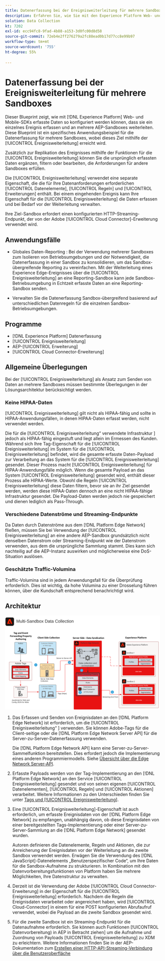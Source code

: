 ```yaml
---
title: Datenerfassung bei der Ereignisweiterleitung für mehrere Sandboxes
description: Erfahren Sie, wie Sie mit den Experience Platform Web- und Mobile-SDKs erfasste Daten so konfigurieren können, dass sie ein einzelnes Ereignis erfassen und an mehrere Experience Platform-Sandboxes weiterleiten.
solution: Data Collection
kt: 7202
exl-id: ecc94fc8-9fad-4b88-a153-3d0fc00d8d58
source-git-commit: 72eb4e2ff276279a2fc88ead0b17d77cc8e99b97
workflow-type: tm+mt
source-wordcount: '755'
ht-degree: 55%

---
```


# Datenerfassung bei der Ereignisweiterleitung für mehrere Sandboxes

Dieser Blueprint zeigt, wie mit [!DNL Experience Platform] Web- und Mobile-SDKs erfasste Daten so konfiguriert werden können, dass sie ein einzelnes Ereignis erfassen und an mehrere AEP-Sandboxes weiterleiten. Diese Blueprint ist ein spezifisches Anwendungsbeispiel für die Datenerfassung für mehrere Sandboxes, wobei dieses Ziel mithilfe der [!UICONTROL Ereignisweiterleitung] erreicht wird.

Zusätzlich zur Replikation des Ereignisses mithilfe der Funktionen für die  [!UICONTROL Ereignisweiterleitung] können Sie die ursprünglich erfassten Daten ergänzen, filtern oder bearbeiten, die Anforderungen für andere Sandboxes erfüllen.

Die [!UICONTROL Ereignisweiterleitung] verwendet eine separate Eigenschaft, die die für Ihre Datenanforderungen erforderlichen [!UICONTROL Datenelemente], [!UICONTROL Regeln] und [!UICONTROL Erweiterungen] enthält. Bei einem eingehenden Ereignis kann Ihre Eigenschaft für die [!UICONTROL Ereignisweiterleitung] die Daten erfassen und bei Bedarf vor der Weiterleitung verwalten.

Ihre Ziel-Sandbox erfordert einen konfigurierten HTTP-Streaming-Endpunkt, der von der Adobe [!UICONTROL Cloud Connector]-Erweiterung verwendet wird.

## Anwendungsfälle

* Globales Daten-Reporting : Bei der Verwendung mehrerer Sandboxes zum Isolieren von Betriebsumgebungen und der Notwendigkeit, die Datenerfassung in einer Sandbox zu konsolidieren, um das Sandbox-übergreifende Reporting zu vereinfachen. Mit der Weiterleitung eines Experience Edge-Ereignisses über die [!UICONTROL Ereignisweiterleitung] an eine Reporting-Sandbox kann jede Sandbox-Betriebsumgebung in Echtzeit erfasste Daten an eine Reporting-Sandbox senden.

* Verwalten Sie die Datenerfassung Sandbox-übergreifend basierend auf unterschiedlichen Datenregeln für die einzelnen Sandbox-Betriebsumgebungen.

## Programme

* [!DNL Experience Platform] Datenerfassung
* [!UICONTROL Ereignisweiterleitung]
* AEP-[!UICONTROL Erweiterung]
* [!UICONTROL Cloud Connector-Erweiterung]

## Allgemeine Überlegungen

Bei der [!UICONTROL Ereignisweiterleitung] als Ansatz zum Senden von Daten an mehrere Sandboxes müssen bestimmte Überlegungen in der Lösungsarchitektur berücksichtigt werden.

### Keine HIPAA-Daten

[!UICONTROL Ereignisweiterleitung] gilt nicht als HIPAA-fähig und sollte in HIPAA-Anwendungsfällen, in denen HIPAA-Daten erfasst werden, nicht verwendet werden.

Die für die [!UICONTROL Ereignisweiterleitung“ verwendete Infrastruktur ] jedoch als HIPAA-fähig eingestuft und liegt allein im Ermessen des Kunden. Während sich Ihre Tag-Eigenschaft für die [!UICONTROL Ereignisweiterleitung] im System für die [!UICONTROL Ereignisweiterleitung] befindet, wird die gesamte erfasste Daten-Payload zur Verarbeitung an das System für die [!UICONTROL Ereignisweiterleitung] gesendet. Dieser Prozess macht [!UICONTROL Ereignisweiterleitung] für HIPAA-Anwendungsfälle möglich. Wenn die gesamte Payload an das System [!UICONTROL Ereignisweiterleitung] gesendet wird, enthält dieser Prozess alle HIPAA-Werte. Obwohl die Regeln [!UICONTROL Ereignisweiterleitung] diese Daten filtern, bevor sie an ihr Ziel gesendet werden, werden diese HIPAA-Daten dennoch an eine nicht HIPAA-fähige Infrastruktur gesendet. Die Payload-Daten werden jedoch nie gespeichert und dienen lediglich als Pass-Through.

### Verschiedene Datenströme und Streaming-Endpunkte

Da Daten durch Datenströme aus dem [!DNL Platform Edge Network] fließen, müssen Sie bei Verwendung der [!UICONTROL Ereignisweiterleitung] an eine andere AEP-Sandbox grundsätzlich nicht denselben Datenstrom oder Streaming-Endpunkt wie der Datenstrom verwenden, aus dem die ursprüngliche Sammlung stammt. Dies kann sich nachteilig auf die AEP-Instanz auswirken und möglicherweise eine DoS-Situation auslösen.

### Geschätzte Traffic-Volumina

Traffic-Volumina sind in jedem Anwendungsfall für die Überprüfung erforderlich. Dies ist wichtig, da hohe Volumina zu einer Drosselung führen können, über die Kundschaft entsprechend benachrichtigt wird.

## Architektur

![[!UICONTROL Ereignisweiterleitung für mehrere Sandboxes]](assets/multi-sandbox-data-collection.png)

1. Das Erfassen und Senden von Ereignisdaten an den [!DNL Platform Edge Network] ist erforderlich, um die [!UICONTROL Ereignisweiterleitung“ ] verwenden. Sie können Adobe-Tags für die Client-seitige oder die [!DNL Platform Edge Network Server API] für die Server-zu-Server-Datenerfassung verwenden.

   Die [!DNL Platform Edge Network API] kann eine Server-zu-Server-Sammelfunktion bereitstellen. Dies erfordert jedoch die Implementierung eines anderen Programmiermodells. Siehe [Übersicht über die Edge Network Server-API](https://experienceleague.adobe.com/docs/experience-platform/edge-network-server-api/overview.html?lang=de).

1. Erfasste Payloads werden von der Tag-Implementierung an den [!DNL Platform Edge Network] an den Service [!UICONTROL Ereignisweiterleitung] gesendet und von seinen eigenen [!UICONTROL Datenelementen], [!UICONTROL Regeln] und [!UICONTROL Aktionen] verarbeitet. Weitere Informationen zu den Unterschieden finden Sie unter [Tags und [!UICONTROL Ereignisweiterleitung]](https://experienceleague.adobe.com/docs/experience-platform/tags/event-forwarding/overview.html?lang=de#differences-from-tags).

1. Eine [!UICONTROL Ereignisweiterleitung]-Eigenschaft ist auch erforderlich, um erfasste Ereignisdaten von der [!DNL Platform Edge Network] zu empfangen, unabhängig davon, ob diese Ereignisdaten von einer bereitgestellten Tags-Implementierung oder einer Server-zu-Server-Sammlung an die [!DNL Platform Edge Network] gesendet wurden.

   Autoren definieren die Datenelemente, Regeln und Aktionen, die zur Anreicherung der Ereignisdaten vor der Weiterleitung an die zweite Sandbox verwendet werden. Erwägen Sie die Verwendung des [!DNL JavaScript]-Datenelements „Benutzerspezifischer Code“, um Ihre Daten für die Sandbox-Aufnahme zu strukturieren. In Kombination mit den Datenvorbereitungsfunktionen von Platform haben Sie mehrere Möglichkeiten, Ihre Datenstruktur zu verwalten.

1. Derzeit ist die Verwendung der Adobe [!UICONTROL Cloud Connector-Erweiterung] in der Eigenschaft für die [!UICONTROL Ereignisweiterleitung] erforderlich. Nachdem die Regeln die Ereignisdaten verarbeitet oder angereichert haben, wird [!UICONTROL Cloud-Connector] in einem für eine POST konfigurierten Abrufaufruf verwendet, wobei die Payload an die zweite Sandbox gesendet wird.

1. Für die zweite Sandbox ist ein Streaming-Endpunkt für die Datenaufnahme erforderlich. Sie können auch Funktionen [!UICONTROL Datenvorbereitung) in AEP in Betracht ziehen] um die Aufnahme und Zuordnung von Payloads [!UICONTROL Ereignisweiterleitung] zu XDM zu erleichtern. Weitere Informationen finden Sie in der AEP-Dokumentation zum [Erstellen einer HTTP-API-Streaming-Verbindung über die Benutzeroberfläche](https://experienceleague.adobe.com/docs/experience-platform/sources/ui-tutorials/create/streaming/http.html?lang=de)
